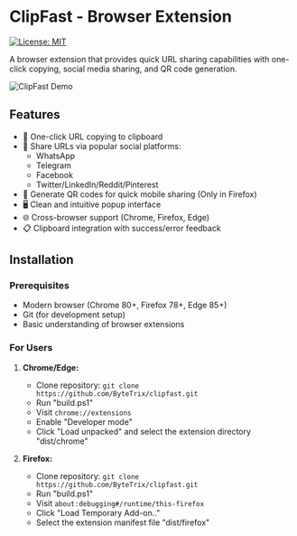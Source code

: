 # ClipFast - Browser Extension

[![License: MIT](https://img.shields.io/badge/License-MIT-yellow.svg)](https://opensource.org/licenses/MIT)

A browser extension that provides quick URL sharing capabilities with one-click copying, social media sharing, and QR code generation.

![ClipFast Demo](screenshots/demo.gif) <!-- Add actual screenshot later -->



## Features

- 🚀 One-click URL copying to clipboard
- 📱 Share URLs via popular social platforms:
  - WhatsApp
  - Telegram
  - Facebook
  - Twitter/LinkedIn/Reddit/Pinterest
- 🔄 Generate QR codes for quick mobile sharing (Only in Firefox)
- 🖥️ Clean and intuitive popup interface
- 🌐 Cross-browser support (Chrome, Firefox, Edge)
- 📋 Clipboard integration with success/error feedback

## Installation

### Prerequisites
- Modern browser (Chrome 80+, Firefox 78+, Edge 85+)
- Git (for development setup)
- Basic understanding of browser extensions

### For Users
1. **Chrome/Edge:**
   - Clone repository: `git clone https://github.com/ByteTrix/clipfast.git`
   - Run "build.ps1" 
   - Visit `chrome://extensions`
   - Enable "Developer mode"
   - Click "Load unpacked" and select the extension directory "dist/chrome"

2. **Firefox:**
   - Clone repository: `git clone https://github.com/ByteTrix/clipfast.git`
   - Run "build.ps1" 
   - Visit `about:debugging#/runtime/this-firefox`
   - Click "Load Temporary Add-on.."
   - Select the extension manifest file "dist/firefox"

